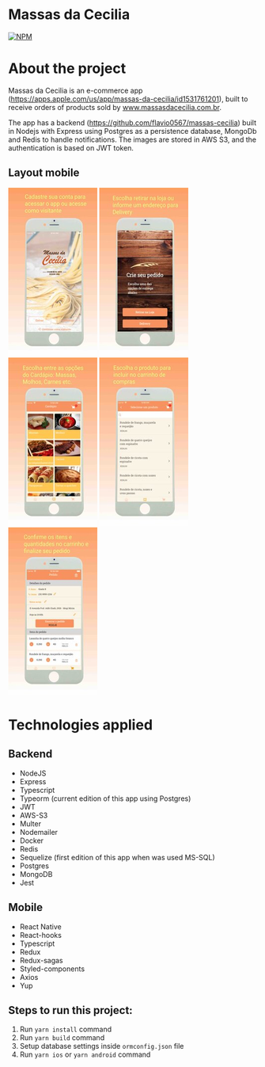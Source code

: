 # Massas da Cecilia
[![NPM](https://img.shields.io/npm/l/react)](https://github.com/flavio0567/massas-cecilia/blob/master/LICENSE)

# About the project

Massas da Cecilia is an e-commerce app (https://apps.apple.com/us/app/massas-da-cecilia/id1531761201), built to receive orders of products sold by www.massasdacecilia.com.br.

The app has a backend (https://github.com/flavio0567/massas-cecilia) built in Nodejs with Express using Postgres as a persistence database, MongoDb and Redis to handle notifications. The images are stored in AWS S3, and the authentication is based on JWT token.

## Layout mobile
![iPhone layout 1](https://github.com/flavio0567/massas-cecilia-web/blob/master/src/assets/iPhone1.jpg) ![iPhone layout 2](https://github.com/flavio0567/massas-cecilia-web/blob/master/src/assets/iPhone2.jpg) ![iPhone layout 3](https://github.com/flavio0567/massas-cecilia-web/blob/master/src/assets/iPhone3.jpg) ![iPhone layout 4](https://github.com/flavio0567/massas-cecilia-web/blob/master/src/assets/iPhone4.jpg) ![iPhone layout 5](https://github.com/flavio0567/massas-cecilia-web/blob/master/src/assets/iPhone5.jpg)

# Technologies applied

## Backend
- NodeJS
- Express
- Typescript
- Typeorm (current edition of this app using Postgres)
- JWT
- AWS-S3
- Multer
- Nodemailer
- Docker
- Redis
- Sequelize (first edition of this app when was used MS-SQL)
- Postgres
- MongoDB
- Jest

## Mobile
- React Native
- React-hooks
- Typescript
- Redux
- Redux-sagas
- Styled-components
- Axios
- Yup

## Steps to run this project:

1. Run `yarn install` command
2. Run `yarn build` command
3. Setup database settings inside `ormconfig.json` file
4. Run `yarn ios` or `yarn android` command
